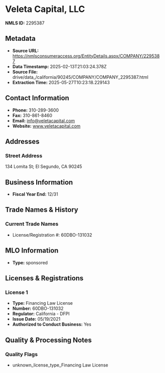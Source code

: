 # Veleta Capital, LLC

**NMLS ID:** 2295387

## Metadata
- **Source URL:** https://nmlsconsumeraccess.org/EntityDetails.aspx/COMPANY/2295387
- **Data Timestamp:** 2025-02-13T21:03:24.378Z
- **Source File:** drive/data_/california/90245/COMPANY/COMPANY_2295387.html
- **Extraction Time:** 2025-05-27T10:23:18.229143

## Contact Information
- **Phone:** 310-289-3600
- **Fax:** 310-861-8460
- **Email:** info@veletacapital.com
- **Website:** www.veletacapital.com

## Addresses
### Street Address
134 Lomita St; El Segundo, CA 90245

## Business Information
- **Fiscal Year End:** 12/31

## Trade Names & History
### Current Trade Names
- License/Registration #: 60DBO-131032

## MLO Information
- **Type:** sponsored

## Licenses & Registrations

### License 1
- **Type:** Financing Law License
- **Number:** 60DBO-131032
- **Regulator:** California - DFPI
- **Issue Date:** 05/19/2021
- **Authorized to Conduct Business:** Yes

## Quality & Processing Notes
### Quality Flags
- unknown_license_type_Financing Law License

